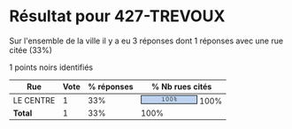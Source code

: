 # Résultat pour 427-TREVOUX

Sur l'ensemble de la ville il y a eu 3 réponses dont 1 réponses avec une rue citée (33%)

1 points noirs identifiés

| Rue | Vote | % réponses | % Nb rues cités|
|-----|------|------------|----------------|
| LE CENTRE | 1 | 33% | <img src="../../img/bar_100.gif" />&nbsp;100%|
| **Total** | 1 | 33% | 100%|
